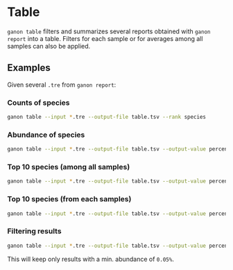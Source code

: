 # Table

`ganon table` filters and summarizes several reports obtained with `ganon report` into a table. Filters for each sample or for averages among all samples can also be applied.

## Examples

Given several `.tre` from `ganon report`:

### Counts of species

```bash
ganon table --input *.tre --output-file table.tsv --rank species
```

### Abundance of species

```bash
ganon table --input *.tre --output-file table.tsv --output-value percentage --rank species
```

### Top 10 species (among all samples)

```bash
ganon table --input *.tre --output-file table.tsv --output-value percentage --rank species --top-all 10
```

### Top 10 species (from each samples)

```bash
ganon table --input *.tre --output-file table.tsv --output-value percentage --rank species --top-sample 10
```

### Filtering results 

```bash
ganon table --input *.tre --output-file table.tsv --output-value percentage --rank species --min-count 0.0005
```

This will keep only results with a min. abundance of `0.05%`.
